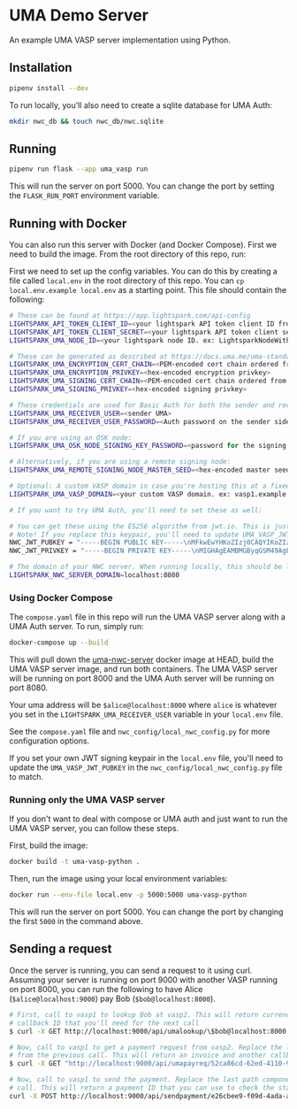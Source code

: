 # UMA Demo Server

An example UMA VASP server implementation using Python.

## Installation

```bash
pipenv install --dev
```

To run locally, you'll also need to create a sqlite database for UMA Auth:

```bash
mkdir nwc_db && touch nwc_db/nwc.sqlite
```

## Running

```bash
pipenv run flask --app uma_vasp run
```

This will run the server on port 5000. You can change the port by setting the `FLASK_RUN_PORT` environment variable.

## Running with Docker

You can also run this server with Docker (and Docker Compose). First we need to build the image. From the root directory of this repo, run:

First we need to set up the config variables. You can do this by creating a file called `local.env` in the root
directory of this repo. You can `cp local.env.example local.env` as a starting point. This file should contain the following:

```bash
# These can be found at https://app.lightspark.com/api-config
LIGHTSPARK_API_TOKEN_CLIENT_ID=<your lightspark API token client ID from>
LIGHTSPARK_API_TOKEN_CLIENT_SECRET=<your lightspark API token client secret>
LIGHTSPARK_UMA_NODE_ID=<your lightspark node ID. ex: LightsparkNodeWithOSKLND:018b24d0-1c45-f96b-0000-1ed0328b72cc>

# These can be generated as described at https://docs.uma.me/uma-standard/keys-authentication-encryption
LIGHTSPARK_UMA_ENCRYPTION_CERT_CHAIN=<PEM-encoded cert chain ordered from leaf to root. Should start with "-----BEGIN CERTIFICATE-----" >
LIGHTSPARK_UMA_ENCRYPTION_PRIVKEY=<hex-encoded encryption privkey>
LIGHTSPARK_UMA_SIGNING_CERT_CHAIN=<PEM-encoded cert chain ordered from leaf to root. Should start with "-----BEGIN CERTIFICATE-----">
LIGHTSPARK_UMA_SIGNING_PRIVKEY=<hex-encoded signing privkey>

# These credentials are used for Basic Auth for both the sender and receiver.
LIGHTSPARK_UMA_RECEIVER_USER=<sender UMA>
LIGHTSPARK_UMA_RECEIVER_USER_PASSWORD=<Auth password on the sender side>

# If you are using an OSK node:
LIGHTSPARK_UMA_OSK_NODE_SIGNING_KEY_PASSWORD=<password for the signing key>

# Alternatively, if you are using a remote signing node:
LIGHTSPARK_UMA_REMOTE_SIGNING_NODE_MASTER_SEED=<hex-encoded master seed>

# Optional: A custom VASP domain in case you're hosting this at a fixed hostname.
LIGHTSPARK_UMA_VASP_DOMAIN=<your custom VASP domain. ex: vasp1.example.com>

# If you want to try UMA Auth, you'll need to set these as well:

# You can get these using the ES256 algorithm from jwt.io. This is just an example keypair:
# Note! If you replace this keypair, you'll need to update UMA_VASP_JWT_PUBKEY in the nwc_config/local_nwc_config.py file.
NWC_JWT_PUBKEY = "-----BEGIN PUBLIC KEY-----\nMFkwEwYHKoZIzj0CAQYIKoZIzj0DAQcDQgAEEVs/o5+uQbTjL3chynL4wXgUg2R9\nq9UU8I5mEovUf86QZ7kOBIjJwqnzD1omageEHWwHdBO6B+dFabmdT9POxg==\n-----END PUBLIC KEY-----"
NWC_JWT_PRIVKEY = "-----BEGIN PRIVATE KEY-----\nMIGHAgEAMBMGByqGSM49AgEGCCqGSM49AwEHBG0wawIBAQQgevZzL1gdAFr88hb2\nOF/2NxApJCzGCEDdfSp6VQO30hyhRANCAAQRWz+jn65BtOMvdyHKcvjBeBSDZH2r\n1RTwjmYSi9R/zpBnuQ4EiMnCqfMPWiZqB4QdbAd0E7oH50VpuZ1P087G\n-----END PRIVATE KEY-----"

# The domain of your NWC server. When running locally, this should be localhost:8080
LIGHTSPARK_NWC_SERVER_DOMAIN=localhost:8080
```

### Using Docker Compose

The `compose.yaml` file in this repo will run the UMA VASP server along with a UMA Auth server. To run, simply run:

```bash
docker-compose up --build
```

This will pull down the [uma-nwc-server](https://github.com/uma-universal-money-address/uma-nwc-server)
docker image at HEAD, build the UMA VASP server image, and run both containers.
The UMA VASP server will be running on port 8000 and the UMA Auth server will be running on port 8080.

Your uma address will be `$alice@localhost:8000` where `alice` is whatever you set in the
`LIGHTSPARK_UMA_RECEIVER_USER` variable in your `local.env` file.

See the `compose.yaml` file and `nwc_config/local_nwc_config.py` for more configuration options.

If you set your own JWT signing keypair in the `local.env` file, you'll need to update the
`UMA_VASP_JWT_PUBKEY` in the `nwc_config/local_nwc_config.py` file to match.

### Running only the UMA VASP server

If you don't want to deal with compose or UMA auth and just want to run the UMA VASP server, you can follow these steps.

First, build the image:

```bash
docker build -t uma-vasp-python .
```

Then, run the image using your local environment variables:

```bash
docker run --env-file local.env -p 5000:5000 uma-vasp-python
```

This will run the server on port 5000. You can change the port by changing the first `5000` in the command above.

## Sending a request

Once the server is running, you can send a request to it using curl. Assuming your server is running on port 9000 with another
VASP running on port 8000, you can run the following to have Alice (`$alice@localhost:9000`) pay Bob (`$bob@localhost:8000`).

```bash
# First, call to vasp1 to lookup Bob at vasp2. This will return currency conversion info, etc. It will also contain a 
# callback ID that you'll need for the next call
$ curl -X GET http://localhost:9000/api/umalookup/\$bob@localhost:8000 -u alice:pa55word

# Now, call to vasp1 to get a payment request from vasp2. Replace the last path component here with the callbackUuid
# from the previous call. This will return an invoice and another callback ID that you'll need for the next call.
$ curl -X GET "http://localhost:9000/api/umapayreq/52ca86cd-62ed-4110-9774-4e07b9aa1f0e?amount=100&currencyCode=USD" -u alice:pa55word

# Now, call to vasp1 to send the payment. Replace the last path component here with the callbackUuid from the payreq
# call. This will return a payment ID that you can use to check the status of the payment.
curl -X POST http://localhost:9000/api/sendpayment/e26cbee9-f09d-4ada-a731-965cbd043d50 -u alice:pa55word
```
